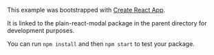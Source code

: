 This example was bootstrapped with [Create React App](https://github.com/facebook/create-react-app).

It is linked to the plain-react-modal package in the parent directory for development purposes.

You can run `npm install` and then `npm start` to test your package.
